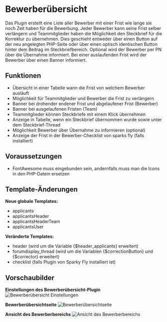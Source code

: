 # Bewerberübersicht
Das Plugin erstellt eine Liste aller Bewerber mit einer Frist wie lange sie noch Zeit haben für die Bewerbung. Jeder Bewerber kann seine Frist selber verlängern und Teammitglieder haben die Möglichkeit den Steckbrief für die Korrektur zu übernehmen. Dies geschieht entweder über einen Button auf der neu angelegten PHP-Seite oder über einen optisch identischen Button hinter dem Beitrag im Steckbriefbereich. Optional wird der Bewerber per PN über die Übernahme informiert.
Bei einer auslaufenden Frist wird der Bewerber über einen Banner informiert.

## Funktionen
* Übersicht in einer Tabelle wann die Frist von welchem Bewerber ausläuft
* Möglichkeit für Teammitglieder und Bewerber die Frist zu verlängern
* Banner bei drohender endener Frist und abgelaufener Frist (Bewerber)
* Banner bei ausgelaufenen Fristen (Team)
* Teammitglieder können Steckbriefe mit einem Klick übernehmen
* Anzeige in Tabelle, wenn ein Steckbrief übernommen wurde sowie unter dem Steckbrief-Thread
* Möglichkeit Bewerber über Übernahme zu informieren (optional)
* Anzeige der Frist in der Bewerber-Checklist von sparks fly (falls installiert)

## Voraussetzungen
* FontAwesome muss eingebunden sein, andernfalls muss man die Icons in den PHP-Datein ersetzen

## Template-Änderungen
__Neue globale Templates:__
* applicants
* applicantsHeader
* applicantsHeaderTeam
* applicantsUser

__Veränderte Templates:__
* header (wird um die Variable {$header_applicants} erweitert)
* forumdisplay_thread (wird um die Variablen {$correctionButton} und {$corrector} erweitert)
* checklist (falls Plugin von Sparky Fly installiert ist)

## Vorschaubilder
__Einstellungen des Bewerberübersicht-Plugin__
![Bewerberübersicht Einstellungen](https://beforestorm.de/imageUpload/plugins/applicants_settings.png)

__Bewerberübersichtseite__
![Bewerberübersichtseite](https://beforestorm.de/imageUpload/plugins/applicants_overview.png)

__Ansicht des Bewerberbereichs__
![Ansicht des Bewerberbereichs](https://beforestorm.de/imageUpload/plugins/applicants_thread.png)
